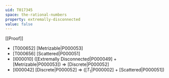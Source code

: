 ```yaml
---
uid: T017345
space: the-rational-numbers
property: extremally-disconnected
value: false
---
```

[[Proof]]

* [T000652] [Metrizable|P000053]
* [T000656] [Scattered|P000051]
* [I000010] ([Extremally Disconnected|P000049] + [Metrizable|P000053]) => [Discrete|P000052]
* [I000042] [Discrete|P000052] => ([$T_1$|P000002] + [Scattered|P000051])

